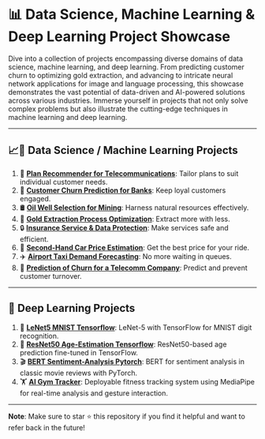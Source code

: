 # 📊 **Data Science, Machine Learning & Deep Learning Project Showcase**

Dive into a collection of projects encompassing diverse domains of data science, machine learning, and deep learning. From predicting customer churn to optimizing gold extraction, and advancing to intricate neural network applications for image and language processing, this showcase demonstrates the vast potential of data-driven and AI-powered solutions across various industries. Immerse yourself in projects that not only solve complex problems but also illustrate the cutting-edge techniques in machine learning and deep learning.

---

## 📈🤖 **Data Science / Machine Learning Projects**

1. 📱 [**Plan Recommender for Telecommunications**](https://github.com/keneth4/ml_projects/blob/main/ds_ml/1.%20Plan%20recommender%20for%20telecommunications%20company.ipynb): Tailor plans to suit individual customer needs.
2. 🏦 [**Customer Churn Prediction for Banks**](https://github.com/keneth4/ml_projects/blob/main/ds_ml/2.%20Customer%20churn%20prediction%20for%20a%20bank.ipynb): Keep loyal customers engaged.
3. 🛢️ [**Oil Well Selection for Mining**](https://github.com/keneth4/ml_projects/blob/main/ds_ml/3.%20Oil%20Well%20Selection%20for%20Mining.ipynb): Harness natural resources effectively.
4. 🥇 [**Gold Extraction Process Optimization**](https://github.com/keneth4/ml_projects/blob/main/ds_ml/4.%20Gold%20Extraction%20Process%20Optimization.ipynb): Extract more with less.
5. 🔒 [**Insurance Service & Data Protection**](https://github.com/keneth4/ml_projects/blob/main/ds_ml/5.%20Insurance%20Service%20&%20Data%20Protection.ipynb): Make services safe and efficient.
6. 🚗 [**Second-Hand Car Price Estimation**](https://github.com/keneth4/ml_projects/blob/main/ds_ml/6.%20Second-Hand%20Car%20Price%20Estimation.ipynb): Get the best price for your ride.
7. ✈️ [**Airport Taxi Demand Forecasting**](https://github.com/keneth4/ml_projects/blob/main/ds_ml/7.%20Airport%20Taxi%20Demand%20Forecasting.ipynb): No more waiting in queues.
8. 📲 [**Prediction of Churn for a Telecomm Company**](https://github.com/keneth4/ml_projects/blob/main/ds_ml/8.%20Prediction%20of%20Churn%20for%20a%20Telecomm%20Company.ipynb): Predict and prevent customer turnover.

---

## 🧠 **Deep Learning Projects**

1. 🔢 [**LeNet5 MNIST Tensorflow**](https://github.com/keneth4/ml_projects/blob/main/deep_learning/1.%20LeNet5%20MNIST%20Tensorflow.ipynb): LeNet-5 with TensorFlow for MNIST digit recognition.
2. 🧑 [**ResNet50 Age-Estimation Tensorflow**](https://github.com/keneth4/ml_projects/blob/main/deep_learning/2.%20ResNet50%20Age-Estimation%20Tensorflow.ipynb): ResNet50-based age prediction fine-tuned in TensorFlow.
3. 🎬 [**BERT Sentiment-Analysis Pytorch**](https://github.com/keneth4/ml_projects/blob/main/deep_learning/3.%20BERT%20Sentiment-Analysis%20Pytorch.ipynb): BERT for sentiment analysis in classic movie reviews with PyTorch.
4. 🏋️ [**AI Gym Tracker**](https://github.com/keneth4/ml_projects/tree/main/deep_learning/ai_gym_tracker): Deployable fitness tracking system using MediaPipe for real-time analysis and gesture interaction.

---

**Note**: Make sure to star ⭐ this repository if you find it helpful and want to refer back in the future!
